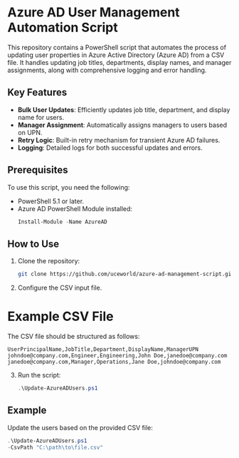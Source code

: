 # Azure AD User Management Automation Script

This repository contains a PowerShell script that automates the process of updating user properties in Azure Active Directory (Azure AD) from a CSV file. It handles updating job titles, departments, display names, and manager assignments, along with comprehensive logging and error handling.

## Key Features
- **Bulk User Updates**: Efficiently updates job title, department, and display name for users.
- **Manager Assignment**: Automatically assigns managers to users based on UPN.
- **Retry Logic**: Built-in retry mechanism for transient Azure AD failures.
- **Logging**: Detailed logs for both successful updates and errors.

## Prerequisites
To use this script, you need the following:
- PowerShell 5.1 or later.
- Azure AD PowerShell Module installed:
   ```powershell
   Install-Module -Name AzureAD

## How to Use
1. Clone the repository:
   ```bash
   git clone https://github.com/uceworld/azure-ad-management-script.git
   ```
2. Configure the CSV input file.

# Example CSV File
The CSV file should be structured as follows:
```csv
UserPrincipalName,JobTitle,Department,DisplayName,ManagerUPN
johndoe@company.com,Engineer,Engineering,John Doe,janedoe@company.com
janedoe@company.com,Manager,Operations,Jane Doe,johndoe@company.com
```

3. Run the script:
   ```powershell
   .\Update-AzureADUsers.ps1
   ```

## Example
Update the users based on the provided CSV file:
```powershell
.\Update-AzureADUsers.ps1
-CsvPath "C:\path\to\file.csv"
